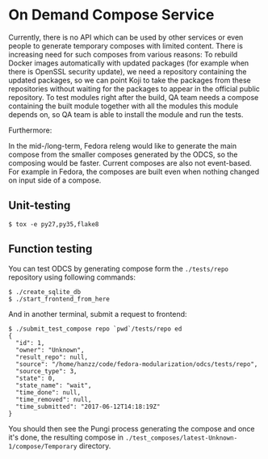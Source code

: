 # On Demand Compose Service

Currently, there is no API which can be used by other services or even people to generate temporary composes with limited content. There is increasing need for such composes from various reasons:
To rebuild Docker images automatically with updated packages (for example when there is OpenSSL security update), we need a repository containing the updated packages, so we can point Koji to take the packages from these repositories without waiting for the packages to appear in the official public repository.
To test modules right after the build, QA team needs a compose containing the built module together with all the modules this module depends on, so QA team is able to install the module and run the tests.
 
Furthermore:

In the mid-/long-term, Fedora releng would like to generate the main compose from the smaller composes generated by the ODCS, so the composing would be faster.
Current composes are also not event-based. For example in Fedora, the composes are built even when nothing changed on input side of a compose.


## Unit-testing

```
$ tox -e py27,py35,flake8
```

## Function testing

You can test ODCS by generating compose form the `./tests/repo` repository using following commands:

```
$ ./create_sqlite_db
$ ./start_frontend_from_here
```

And in another terminal, submit a request to frontend:

```
$ ./submit_test_compose repo `pwd`/tests/repo ed
{
  "id": 1,
  "owner": "Unknown",
  "result_repo": null,
  "source": "/home/hanzz/code/fedora-modularization/odcs/tests/repo",
  "source_type": 3,
  "state": 0,
  "state_name": "wait",
  "time_done": null,
  "time_removed": null,
  "time_submitted": "2017-06-12T14:18:19Z"
}
```

You should then see the Pungi process generating the compose and once it's done, the resulting compose in `./test_composes/latest-Unknown-1/compose/Temporary` directory.
